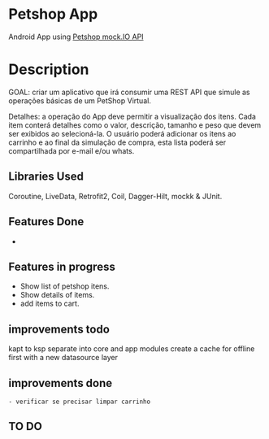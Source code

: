 # Petshop App
Android App using [Petshop mock.IO API](https://run.mocky.io/v3/039423ea-9e2b-423e-829e-7b5c789a9703)

# Description
GOAL: criar um aplicativo que irá consumir uma REST API que simule as operações básicas de um PetShop Virtual.

Detalhes: a operação do App deve permitir a visualização dos itens. Cada item conterá detalhes como o valor, descrição, tamanho e peso que devem ser exibidos ao selecioná-la. O usuário poderá adicionar os itens ao carrinho e ao final da simulação de compra, esta lista poderá ser compartilhada por e-mail e/ou whats.

## Libraries Used
Coroutine, LiveData, Retrofit2, Coil, Dagger-Hilt, mockk & JUnit.

## Features Done
-

## Features in progress
  -  Show list of petshop itens.
  - Show details of items.
  - add items to cart.

## improvements todo
kapt to ksp
separate into core and app modules
create a cache for offline first with a new datasource layer

## improvements done
    - verificar se precisar limpar carrinho

## TO DO
    